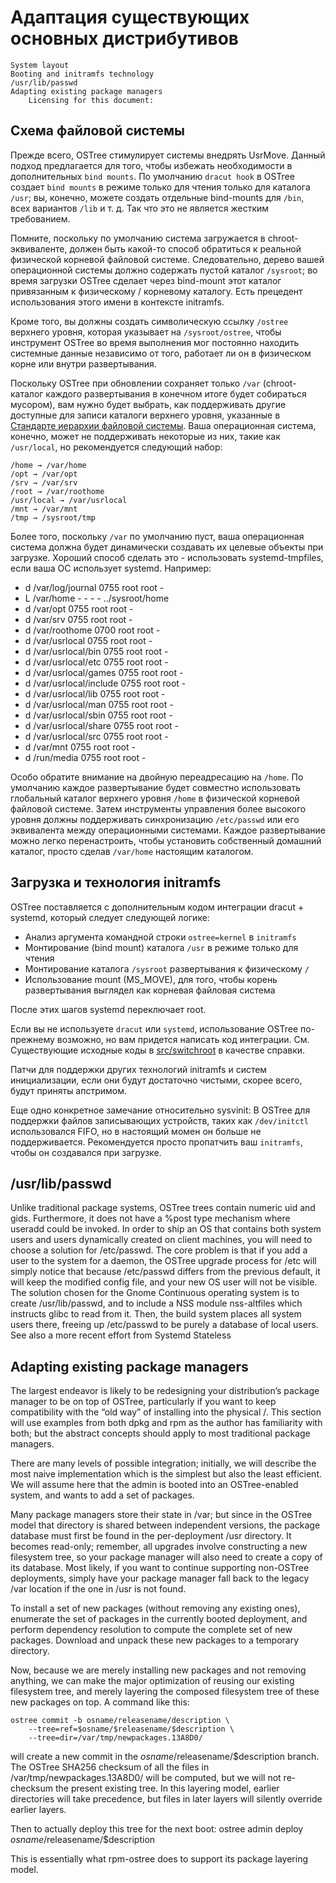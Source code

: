 # Адаптация существующих основных дистрибутивов 
    System layout
    Booting and initramfs technology
    /usr/lib/passwd
    Adapting existing package managers
        Licensing for this document:

## Схема файловой системы

Прежде всего, OSTree стимулирует системы внедрять UsrMove. 
Данный подход предлагается для того, чтобы избежать необходимости в дополнительных `bind mounts`. 
По умолчанию `dracut hook` в OSTree создает `bind mounts` в режиме только для чтения только для каталога `/usr`; 
вы, конечно, можете создать отдельные bind-mounts для `/bin`, всех вариантов `/lib` и т. д. 
Так что это не является жестким требованием.

Помните, поскольку по умолчанию система загружается в chroot-эквиваленте, должен быть какой-то способ обратиться к реальной физической корневой файловой системе. 
Следовательно, дерево вашей операционной системы должно содержать пустой каталог `/sysroot`; 
во время загрузки OSTree сделает через bind-mount этот каталог привязанным к физическому / корневому каталогу. 
Есть прецедент использования этого имени в контексте initramfs. 

Кроме того, вы должны создать символическую ссылку `/ostree` верхнего уровня, которая указывает на `/sysroot/ostree`, чтобы инструмент OSTree во время выполнения мог постоянно находить системные данные независимо от того, работает ли он в физическом корне или внутри развертывания.

Поскольку OSTree при обновлении сохраняет только `/var`  (chroot-каталог каждого развертывания в конечном итоге будет собираться мусором), вам нужно будет выбрать, как поддерживать другие доступные для записи каталоги верхнего уровня, указанные в [Стандарте иерархии файловой системы](https://www.pathname.com/fhs/). 
Ваша операционная система, конечно, может не поддерживать некоторые из них, такие как `/usr/local`, но рекомендуется следующий набор: 

    /home → /var/home
    /opt → /var/opt
    /srv → /var/srv
    /root → /var/roothome
    /usr/local → /var/usrlocal
    /mnt → /var/mnt
    /tmp → /sysroot/tmp

Более того, поскольку `/var` по умолчанию пуст, ваша операционная система должна будет динамически создавать их целевые объекты при загрузке. 
Хороший способ сделать это - использовать systemd-tmpfiles, если ваша ОС использует systemd. Например: 
- d /var/log/journal 0755 root root -
- L /var/home - - - - ../sysroot/home
- d /var/opt 0755 root root -
- d /var/srv 0755 root root -
- d /var/roothome 0700 root root -
- d /var/usrlocal 0755 root root -
- d /var/usrlocal/bin 0755 root root -
- d /var/usrlocal/etc 0755 root root -
- d /var/usrlocal/games 0755 root root -
- d /var/usrlocal/include 0755 root root -
- d /var/usrlocal/lib 0755 root root -
- d /var/usrlocal/man 0755 root root -
- d /var/usrlocal/sbin 0755 root root -
- d /var/usrlocal/share 0755 root root -
- d /var/usrlocal/src 0755 root root -
- d /var/mnt 0755 root root -
- d /run/media 0755 root root -

Особо обратите внимание на двойную переадресацию на `/home`. 
По умолчанию каждое развертывание будет совместно использовать глобальный каталог верхнего уровня `/home` в физической корневой файловой системе. 
Затем инструменты управления более высокого уровня должны поддерживать синхронизацию `/etc/passwd` или его эквивалента между операционными системами. 
Каждое развертывание можно легко перенастроить, чтобы установить собственный домашний каталог, просто сделав `/var/home` настоящим каталогом.

## Загрузка и технология initramfs

OSTree поставляется с дополнительным кодом интеграции dracut + systemd, который следует следующей логике:
- Анализ аргумента командной строки `ostree=kernel` в `initramfs`
- Монтирование (bind mount) каталога `/usr` в режиме только для чтения 
- Монтирование каталога `/sysroot` развертывания к физическому `/`
- Использование mount (MS_MOVE), для того, чтобы корень развертывания выглядел как корневая файловая система

После этих шагов systemd переключает root.

Если вы не используете `dracut` или `systemd`, использование OSTree по-прежнему возможно, но вам придется написать код интеграции. 
См. Существующие исходные коды в [src/switchroot](https://github.com/ostreedev/ostree/tree/master/src/switchroot) в качестве справки.

Патчи для поддержки других технологий initramfs и систем инициализации, если они будут достаточно чистыми, скорее всего, будут приняты апстримом.

Еще одно конкретное замечание относительно sysvinit: 
В OSTree  для поддержки файлов записывающих устройств, таких как `/dev/initctl` использовался FIFO, но в настоящий момен он больше не поддерживается. 
Рекомендуется просто пропатчить ваш `initramfs`, чтобы он создавался при загрузке. 

## /usr/lib/passwd

Unlike traditional package systems, OSTree trees contain numeric uid and gids. Furthermore, it does not have a %post type mechanism where useradd could be invoked. In order to ship an OS that contains both system users and users dynamically created on client machines, you will need to choose a solution for /etc/passwd. The core problem is that if you add a user to the system for a daemon, the OSTree upgrade process for /etc will simply notice that because /etc/passwd differs from the previous default, it will keep the modified config file, and your new OS user will not be visible. The solution chosen for the Gnome Continuous operating system is to create /usr/lib/passwd, and to include a NSS module nss-altfiles which instructs glibc to read from it. Then, the build system places all system users there, freeing up /etc/passwd to be purely a database of local users. See also a more recent effort from Systemd Stateless

## Adapting existing package managers

The largest endeavor is likely to be redesigning your distribution’s package manager to be on top of OSTree, particularly if you want to keep compatibility with the “old way” of installing into the physical /. This section will use examples from both dpkg and rpm as the author has familiarity with both; but the abstract concepts should apply to most traditional package managers.

There are many levels of possible integration; initially, we will describe the most naive implementation which is the simplest but also the least efficient. We will assume here that the admin is booted into an OSTree-enabled system, and wants to add a set of packages.

Many package managers store their state in /var; but since in the OSTree model that directory is shared between independent versions, the package database must first be found in the per-deployment /usr directory. It becomes read-only; remember, all upgrades involve constructing a new filesystem tree, so your package manager will also need to create a copy of its database. Most likely, if you want to continue supporting non-OSTree deployments, simply have your package manager fall back to the legacy /var location if the one in /usr is not found.

To install a set of new packages (without removing any existing ones), enumerate the set of packages in the currently booted deployment, and perform dependency resolution to compute the complete set of new packages. Download and unpack these new packages to a temporary directory.

Now, because we are merely installing new packages and not removing anything, we can make the major optimization of reusing our existing filesystem tree, and merely layering the composed filesystem tree of these new packages on top. A command like this:
```
ostree commit -b osname/releasename/description \
    --tree=ref=$osname/$releasename/$description \
    --tree=dir=/var/tmp/newpackages.13A8D0/
```
will create a new commit in the $osname/$releasename/$description branch. The OSTree SHA256 checksum of all the files in /var/tmp/newpackages.13A8D0/ will be computed, but we will not re-checksum the present existing tree. In this layering model, earlier directories will take precedence, but files in later layers will silently override earlier layers.

Then to actually deploy this tree for the next boot: ostree admin deploy $osname/$releasename/$description

This is essentially what rpm-ostree does to support its package layering model.
